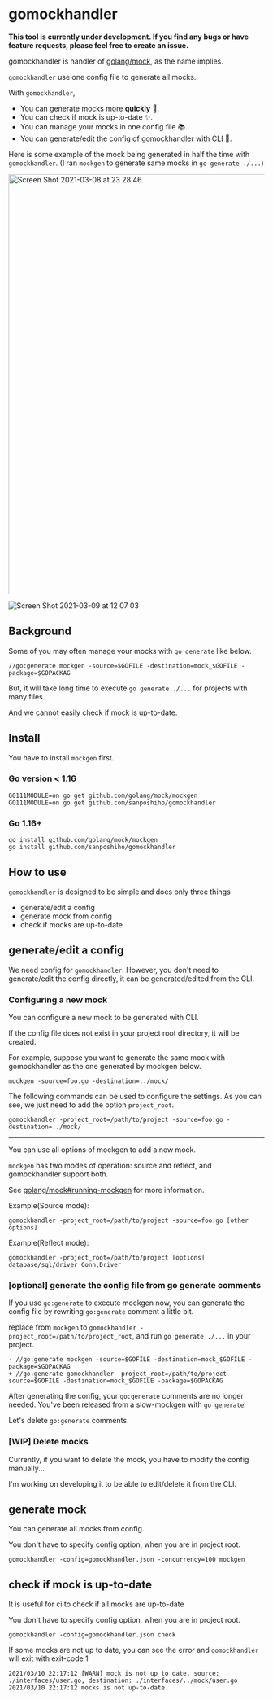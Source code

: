 # gomockhandler

**This tool is currently under development.
If you find any bugs or have feature requests, please feel free to create an issue.**

gomockhandler is handler of [golang/mock](https://github.com/golang/mock), as the name implies.

`gomockhandler` use one config file to generate all mocks.

With `gomockhandler`, 

- You can generate mocks more **quickly** :rocket:.
- You can check if mock is up-to-date :sparkles:.
- You can manage your mocks in one config file :books:.
- You can generate/edit the config of gomockhandler with CLI :wrench:.

Here is some example of the mock being generated in half the time with `gomockhandler`. (I ran `mockgen` to generate same mocks in `go generate ./...`)


<img width="825" alt="Screen Shot 2021-03-08 at 23 28 46" src="https://user-images.githubusercontent.com/44139130/110334403-1444ba00-8066-11eb-9377-0d8c98a84c9e.png">

![Screen Shot 2021-03-09 at 12 07 03](https://user-images.githubusercontent.com/44139130/110413121-ac778900-80d0-11eb-89c1-73b7e80c11c9.png)


## Background

Some of you may often manage your mocks with `go generate` like below.

```
//go:generate mockgen -source=$GOFILE -destination=mock_$GOFILE -package=$GOPACKAG
```

But, it will take long time to execute `go generate ./...` for projects with many files. 

And we cannot easily check if mock is up-to-date.

## Install

You have to install `mockgen` first.

### Go version < 1.16
```
GO111MODULE=on go get github.com/golang/mock/mockgen
GO111MODULE=on go get github.com/sanposhiho/gomockhandler
```
### Go 1.16+
```
go install github.com/golang/mock/mockgen
go install github.com/sanposhiho/gomockhandler
```

## How to use

`gomockhandler` is designed to be simple and does only three things

- generate/edit a config
- generate mock from config
- check if mocks are up-to-date

## generate/edit a config

We need config for `gomockhandler`. 
However, you don't need to generate/edit the config directly, it can be generated/edited from the CLI.

### Configuring a new mock

You can configure a new mock to be generated with CLI.

If the config file does not exist in your project root directory, it will be created.

For example, suppose you want to generate the same mock with gomockhandler as the one generated by mockgen below.

```
mockgen -source=foo.go -destination=../mock/
```

The following commands can be used to configure the settings.
As you can see, we just need to add the option `project_root`.

```
gomockhandler -project_root=/path/to/project -source=foo.go -destination=../mock/
```

---

You can use all options of mockgen to add a new mock.

`mockgen` has two modes of operation: source and reflect, and gomockhandler support both.

See [golang/mock#running-mockgen](https://github.com/golang/mock#running-mockgen) for more information.

Example(Source mode):
```
gomockhandler -project_root=/path/to/project -source=foo.go [other options]
```

Example(Reflect mode):
```
gomockhandler -project_root=/path/to/project [options] database/sql/driver Conn,Driver
```

### [optional] generate the config file from go generate comments

If you use `go:generate` to execute mockgen now, you can generate the config file by rewriting `go:generate` comment a little bit.

replace from `mockgen` to `gomockhandler -project_root=/path/to/project_root`, and run `go generate ./...` in your project.

```
- //go:generate mockgen -source=$GOFILE -destination=mock_$GOFILE -package=$GOPACKAG
+ //go:generate gomockhandler -project_root=/path/to/project -source=$GOFILE -destination=mock_$GOFILE -package=$GOPACKAG
```

After generating the config, your `go:generate` comments are no longer needed. You've been released from a slow-mockgen with `go generate`!

Let's delete `go:generate` comments.

### [WIP] Delete mocks

Currently, if you want to delete the mock, you have to modify the config manually...

I'm working on developing it to be able to edit/delete it from the CLI.

## generate mock

You can generate all mocks from config.

You don't have to specify config option, when you are in project root.

```
gomockhandler -config=gomockhandler.json -concurrency=100 mockgen
```

## check if mock is up-to-date

It is useful for ci to check if all mocks are up-to-date

You don't have to specify config option, when you are in project root.

```
gomockhandler -config=gomockhandler.json check
```
If some mocks are not up to date, you can see the error and `gomockhandler` will exit with exit-code 1 

```
2021/03/10 22:17:12 [WARN] mock is not up to date. source: ./interfaces/user.go, destination: ./interfaces/../mock/user.go
2021/03/10 22:17:12 mocks is not up-to-date
```

